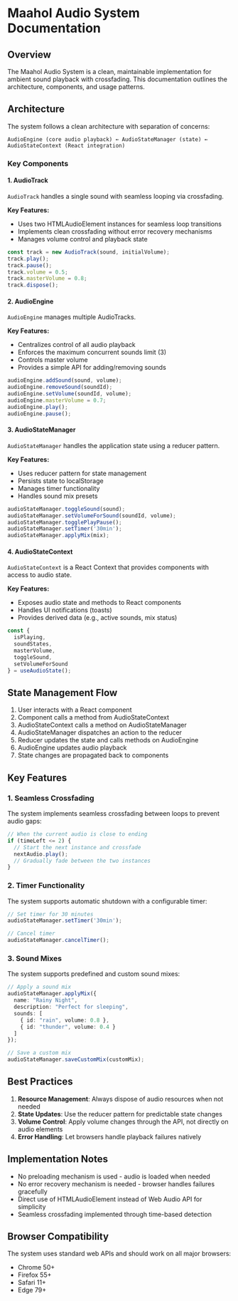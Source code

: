 # Maahol Audio System Documentation

## Overview

The Maahol Audio System is a clean, maintainable implementation for ambient sound playback with crossfading. This documentation outlines the architecture, components, and usage patterns.

## Architecture

The system follows a clean architecture with separation of concerns:

```
AudioEngine (core audio playback) ← AudioStateManager (state) ← AudioStateContext (React integration)
```

### Key Components

#### 1. AudioTrack

`AudioTrack` handles a single sound with seamless looping via crossfading.

**Key Features:**
- Uses two HTMLAudioElement instances for seamless loop transitions
- Implements clean crossfading without error recovery mechanisms
- Manages volume control and playback state

```typescript
const track = new AudioTrack(sound, initialVolume);
track.play();
track.pause();
track.volume = 0.5;
track.masterVolume = 0.8;
track.dispose();
```

#### 2. AudioEngine

`AudioEngine` manages multiple AudioTracks.

**Key Features:**
- Centralizes control of all audio playback
- Enforces the maximum concurrent sounds limit (3)
- Controls master volume
- Provides a simple API for adding/removing sounds

```typescript
audioEngine.addSound(sound, volume);
audioEngine.removeSound(soundId);
audioEngine.setVolume(soundId, volume);
audioEngine.masterVolume = 0.7;
audioEngine.play();
audioEngine.pause();
```

#### 3. AudioStateManager

`AudioStateManager` handles the application state using a reducer pattern.

**Key Features:**
- Uses reducer pattern for state management
- Persists state to localStorage
- Manages timer functionality
- Handles sound mix presets

```typescript
audioStateManager.toggleSound(sound);
audioStateManager.setVolumeForSound(soundId, volume);
audioStateManager.togglePlayPause();
audioStateManager.setTimer('30min');
audioStateManager.applyMix(mix);
```

#### 4. AudioStateContext

`AudioStateContext` is a React Context that provides components with access to audio state.

**Key Features:**
- Exposes audio state and methods to React components
- Handles UI notifications (toasts)
- Provides derived data (e.g., active sounds, mix status)

```typescript
const {
  isPlaying,
  soundStates,
  masterVolume,
  toggleSound,
  setVolumeForSound
} = useAudioState();
```

## State Management Flow

1. User interacts with a React component
2. Component calls a method from AudioStateContext
3. AudioStateContext calls a method on AudioStateManager
4. AudioStateManager dispatches an action to the reducer
5. Reducer updates the state and calls methods on AudioEngine
6. AudioEngine updates audio playback
7. State changes are propagated back to components

## Key Features

### 1. Seamless Crossfading

The system implements seamless crossfading between loops to prevent audio gaps:

```typescript
// When the current audio is close to ending
if (timeLeft <= 2) {
  // Start the next instance and crossfade
  nextAudio.play();
  // Gradually fade between the two instances
}
```

### 2. Timer Functionality

The system supports automatic shutdown with a configurable timer:

```typescript
// Set timer for 30 minutes
audioStateManager.setTimer('30min');

// Cancel timer
audioStateManager.cancelTimer();
```

### 3. Sound Mixes

The system supports predefined and custom sound mixes:

```typescript
// Apply a sound mix
audioStateManager.applyMix({
  name: "Rainy Night",
  description: "Perfect for sleeping",
  sounds: [
    { id: "rain", volume: 0.8 },
    { id: "thunder", volume: 0.4 }
  ]
});

// Save a custom mix
audioStateManager.saveCustomMix(customMix);
```

## Best Practices

1. **Resource Management**: Always dispose of audio resources when not needed
2. **State Updates**: Use the reducer pattern for predictable state changes
3. **Volume Control**: Apply volume changes through the API, not directly on audio elements
4. **Error Handling**: Let browsers handle playback failures natively

## Implementation Notes

- No preloading mechanism is used - audio is loaded when needed
- No error recovery mechanism is needed - browser handles failures gracefully
- Direct use of HTMLAudioElement instead of Web Audio API for simplicity
- Seamless crossfading implemented through time-based detection

## Browser Compatibility

The system uses standard web APIs and should work on all major browsers:
- Chrome 50+
- Firefox 55+
- Safari 11+
- Edge 79+